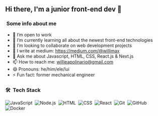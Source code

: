 ## Hi there, I'm a junior front-end dev 👋


<!-- **willimax/willimax** is a ✨ _special_ ✨ repository because its `README.md` (this file) appears on your GitHub profile. -->

### &nbsp;Some info about me

- 🔭 I’m open to work
- 🌱 I’m currently learning all about the newest front-end technologies
- 👯 I’m looking to collaborate on web development projects
- 📝 I write at medium: https://medium.com/@willimax
- 💬 Ask me about Javascript, HTML, CSS, React.js & Next.js
- 📫 How to reach me: willieapolinario@gmail.com
- 😄 Pronouns: he/him/ele/lui
- ⚡ Fun fact: former mechanical engineer

### 🛠 &nbsp;Tech Stack

![JavaScript](https://img.shields.io/badge/-JavaScript-05122A?style=flat&logo=javascript)&nbsp;
![Node.js](https://img.shields.io/badge/-Node.js-05122A?style=flat&logo=node.js)&nbsp;
![HTML](https://img.shields.io/badge/-HTML-05122A?style=flat&logo=HTML5)&nbsp;
![CSS](https://img.shields.io/badge/-CSS-05122A?style=flat&logo=CSS3&logoColor=1572B6)&nbsp;
![React](https://img.shields.io/badge/-React-05122A?style=flat&logo=react)&nbsp;
![Git](https://img.shields.io/badge/-Git-05122A?style=flat&logo=git)&nbsp;
![GitHub](https://img.shields.io/badge/-GitHub-05122A?style=flat&logo=github)&nbsp;
![Docker](https://img.shields.io/badge/-Docker-05122A?style=flat&logo=docker)&nbsp;

